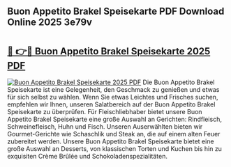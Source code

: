 ## Buon Appetito Brakel Speisekarte PDF Download Online 2025 3e79v

# <h2><a href="http://gc9at6.nevu.top/?p=Buon+Appetito+Brakel+Speisekarte">🔗 👉🔴 Buon Appetito Brakel Speisekarte 2025 PDF</a></h2>

[![Buon Appetito Brakel Speisekarte 2025 PDF](https://i.imgur.com/dBaPXMq.png)](http://gc9at6.nevu.top/?p=Buon+Appetito+Brakel+Speisekarte)
Die Buon Appetito Brakel Speisekarte ist eine Gelegenheit, den Geschmack zu genießen und etwas für sich selbst zu wählen. Wenn Sie etwas Leichtes und Frisches suchen, empfehlen wir Ihnen, unseren Salatbereich auf der Buon Appetito Brakel Speisekarte zu überprüfen. Für Fleischliebhaber bietet unsere Buon Appetito Brakel Speisekarte eine große Auswahl an Gerichten: Rindfleisch, Schweinefleisch, Huhn und Fisch. Unseren Auserwählten bieten wir Gourmet-Gerichte wie Schaschlik und Steak an, die auf einem alten Feuer zubereitet werden. Unsere Buon Appetito Brakel Speisekarte bietet eine große Auswahl an Desserts, von klassischen Torten und Kuchen bis hin zu exquisiten Crème Brûlée und Schokoladenspezialitäten.
